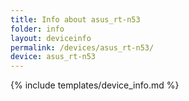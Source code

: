 ```yaml
---
title: Info about asus_rt-n53
folder: info
layout: deviceinfo
permalink: /devices/asus_rt-n53/
device: asus_rt-n53
---
```

{% include templates/device_info.md %}
